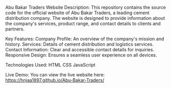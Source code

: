 Abu Bakar Traders Website
Description:
This repository contains the source code for the official website of Abu Bakar Traders, 
a leading cement distribution company. The website is designed to provide information about the company's services, product range, and contact details to clients and partners.

Key Features:
Company Profile: An overview of the company's mission and history.
Services: Details of cement distribution and logistics services.
Contact Information: Clear and accessible contact details for inquiries.
Responsive Design: Ensures a seamless user experience on all devices.

Technologies Used:
HTML
CSS
JavaScript

Live Demo:
You can view the live website here: https://hnjaa1897.github.io/Abu-Bakar-Traders/

